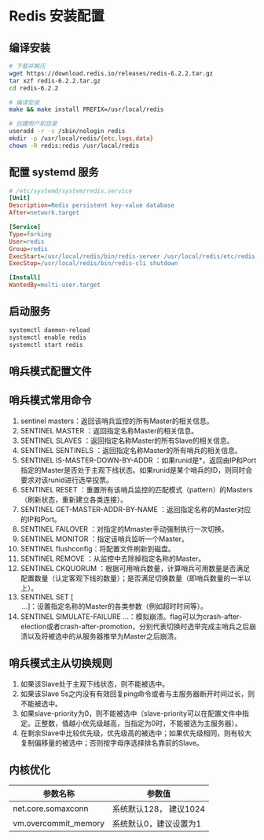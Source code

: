 # Redis 安装配置

## 编译安装
```bash
# 下载并解压
wget https://download.redis.io/releases/redis-6.2.2.tar.gz
tar xzf redis-6.2.2.tar.gz
cd redis-6.2.2

# 编译安装
make && make install PREFIX=/usr/local/redis

# 创建用户和目录
useradd -r -s /sbin/nologin redis
mkdir -p /usr/local/redis/{etc,logs,data}
chown -R redis:redis /usr/local/redis
```

## 配置 systemd 服务
```ini
# /etc/systemd/system/redis.service
[Unit]
Description=Redis persistent key-value database
After=network.target

[Service]
Type=forking
User=redis
Group=redis
ExecStart=/usr/local/redis/bin/redis-server /usr/local/redis/etc/redis.conf
ExecStop=/usr/local/redis/bin/redis-cli shutdown

[Install]
WantedBy=multi-user.target
```

## 启动服务
```bash
systemctl daemon-reload
systemctl enable redis
systemctl start redis
```

## 哨兵模式配置文件

## 哨兵模式常用命令

1. sentinel masters：返回该哨兵监控的所有Master的相关信息。
1. SENTINEL MASTER <name>：返回指定名称Master的相关信息。
1. SENTINEL SLAVES <master-name>：返回指定名称Master的所有Slave的相关信息。
1. SENTINEL SENTINELS <master-name>：返回指定名称Master的所有哨兵的相关信息。
1. SENTINEL IS-MASTER-DOWN-BY-ADDR <ip> <port><current-epoch> <runid>：如果runid是*，返回由IP和Port指定的Master是否处于主观下线状态。如果runid是某个哨兵的ID，则同时会要求对该runid进行选举投票。
1. SENTINEL RESET <pattern>：重置所有该哨兵监控的匹配模式（pattern）的Masters（刷新状态，重新建立各类连接）。
1. SENTINEL GET-MASTER-ADDR-BY-NAME <master-name>：返回指定名称的Master对应的IP和Port。
1. SENTINEL FAILOVER <master-name>：对指定的Mmaster手动强制执行一次切换。
1. SENTINEL MONITOR <name> <ip> <port> <quorum>：指定该哨兵监听一个Master。
1. SENTINEL flushconfig：将配置文件刷新到磁盘。
1. SENTINEL REMOVE <name>：从监控中去除掉指定名称的Master。
1. SENTINEL CKQUORUM <name>：根据可用哨兵数量，计算哨兵可用数量是否满足配置数量（认定客观下线的数量）；是否满足切换数量（即哨兵数量的一半以上）。
1. SENTINEL SET <mastername> [<option> <value> ...]：设置指定名称的Master的各类参数（例如超时时间等）。
1. SENTINEL SIMULATE-FAILURE <flag> <flag> ...<flag>：模拟崩溃。flag可以为crash-after-election或者crash-after-promotion，分别代表切换时选举完成主哨兵之后崩溃以及将被选中的从服务器推举为Master之后崩溃。

## 哨兵模式主从切换规则

1. 如果该Slave处于主观下线状态，则不能被选中。
2. 如果该Slave 5s之内没有有效回复ping命令或者与主服务器断开时间过长，则不能被选中。
3. 如果slave-priority为0，则不能被选中（slave-priority可以在配置文件中指定。正整数，值越小优先级越高，当指定为0时，不能被选为主服务器）。
4. 在剩余Slave中比较优先级，优先级高的被选中；如果优先级相同，则有较大复制偏移量的被选中；否则按字母序选择排名靠前的Slave。

## 内核优化

参数名称             | 参数值
--------             | ------
net.core.somaxconn   | 系统默认128， 建议1024
vm.overcommit_memory | 系统默认0，建议设置为1

